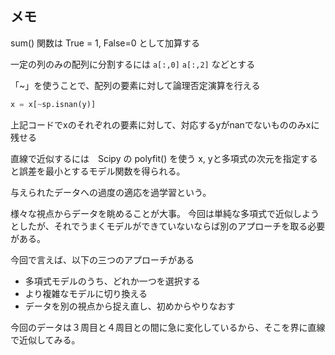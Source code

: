 ## メモ

sum() 関数は True = 1, False=0 として加算する


一定の列のみの配列に分割するには
`a[:,0]`
`a[:,2]`
などとする


「~」を使うことで、配列の要素に対して論理否定演算を行える
```python
x = x[~sp.isnan(y)]
```
上記コードでxのそれぞれの要素に対して、対応するyがnanでないもののみxに残せる


直線で近似するには　Scipy の polyfit() を使う
x, yと多項式の次元を指定すると誤差を最小とするモデル関数を得られる。

与えられたデータへの過度の適応を過学習という。

様々な視点からデータを眺めることが大事。
今回は単純な多項式で近似しようとしたが、それでうまくモデルができていないならば別のアプローチを取る必要がある。

今回で言えば、以下の三つのアプローチがある
- 多項式モデルのうち、どれか一つを選択する
- より複雑なモデルに切り換える
- データを別の視点から捉え直し、初めからやりなおす

今回のデータは３周目と４周目との間に急に変化しているから、そこを界に直線で近似してみる。

